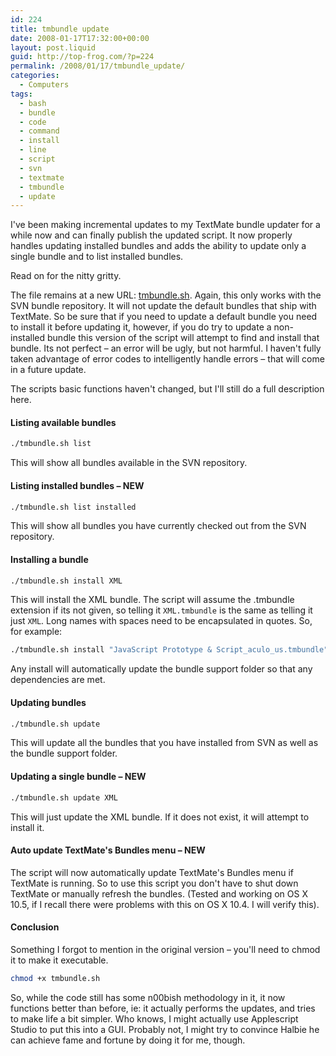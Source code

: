 ```yaml
---
id: 224
title: tmbundle update
date: 2008-01-17T17:32:00+00:00
layout: post.liquid
guid: http://top-frog.com/?p=224
permalink: /2008/01/17/tmbundle_update/
categories:
  - Computers
tags:
  - bash
  - bundle
  - code
  - command
  - install
  - line
  - script
  - svn
  - textmate
  - tmbundle
  - update
---
```

I've been making incremental updates to my TextMate bundle updater for a while now and can finally publish the updated script. It now properly handles updating installed bundles and adds the ability to update only a single bundle and to list installed bundles.

Read on for the nitty gritty.



The file remains at a new URL: [tmbundle.sh](/script_src/tmbundle.sh.html). Again, this only works with the SVN bundle repository. It will not update the default bundles that ship with TextMate. So be sure that if you need to update a default bundle you need to install it before updating it, however, if you do try to update a non-installed bundle this version of the script will attempt to find and install that bundle. Its not perfect – an error will be ugly, but not harmful. I haven't fully taken advantage of error codes to intelligently handle errors – that will come in a future update.

The scripts basic functions haven't changed, but I'll still do a full description here.

#### Listing available bundles

``` sh
./tmbundle.sh list
```

This will show all bundles available in the SVN repository.

#### Listing installed bundles – NEW

``` sh
./tmbundle.sh list installed
```

This will show all bundles you have currently checked out from the SVN repository.

#### Installing a bundle

``` sh
./tmbundle.sh install XML
```

This will install the XML bundle. The script will assume the .tmbundle extension if its not given, so telling it `XML.tmbundle` is the same as telling it just `XML`. Long names with spaces need to be encapsulated in quotes. So, for example:

``` sh
./tmbundle.sh install "JavaScript Prototype & Script_aculo_us.tmbundle"
```

Any install will automatically update the bundle support folder so that any dependencies are met.

#### Updating bundles

``` sh
./tmbundle.sh update
```

This will update all the bundles that you have installed from SVN as well as the bundle support folder.

#### Updating a single bundle – NEW

``` sh
./tmbundle.sh update XML
```

This will just update the XML bundle. If it does not exist, it will attempt to install it.

#### Auto update TextMate's Bundles menu – NEW

The script will now automatically update TextMate's Bundles menu if TextMate is running. So to use this script you don't have to shut down TextMate or manually refresh the bundles. (Tested and working on OS X 10.5, if I recall there were problems with this on OS X 10.4. I will verify this).

#### Conclusion

Something I forgot to mention in the original version – you'll need to chmod it to make it executable.

``` sh
chmod +x tmbundle.sh
```

So, while the code still has some n00bish methodology in it, it now functions better than before, ie: it actually performs the updates, and tries to make life a bit simpler. Who knows, I might actually use Applescript Studio to put this into a GUI. Probably not, I might try to convince Halbie he can achieve fame and fortune by doing it for me, though.
